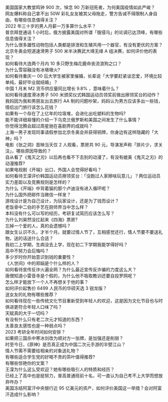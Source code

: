 美国国家大教堂鸣钟 900 次，悼念 90 万新冠死者，为何美国疫情如此严峻？  
网友爆料称自己拿不出 50W 彩礼女友被其父母拖走，警方告诫不得限制人身自由，有哪些信息值得关注？  
2022 年三十岁的男人月薪一万多算什么水平？  
普京拜登通话 1 小时后，俄方披露美国对所谓「俄侵乌」的论调已达顶峰，有哪些信息值得关注？  
为什么很多雄性动物包括人类都是排泄和生殖共用一个器官，有没有更优的方案？  
北京冬奥会短道速滑男子 500 米半决赛武大靖无缘 A 组决赛，如何评价他的表现？  
如何看待大连两个月内 10 多只野生梅花鹿命丧流浪狗之口？  
为什么雪容融没有冰墩墩火?  
如何看待重庆一 00 后大学生被家里催婚，长辈说「大学要赶紧谈恋爱，环境比较单纯，最好毕业就结婚」？  
中国 1 月末 M2 货币供应量同比增长 9.8% ，意味着什么？  
如何看待速度滑冰男子 500 米颁奖仪式韩国运动员领奖前做出擦领奖台的动作？  
我妈因为我和男朋友出去旅行 AA 制的问题吵架，妈妈认为男方应该多出一些钱，情侣出门旅行该怎么花钱？  
如果有一个存在了上亿年的垃圾堆，会进化出吃塑料的生物吗?  
能不能详细易懂的介绍一下乌克兰俄罗斯和美国之间发生了什么事情？  
你觉得沈腾会超过周星驰在喜剧界的成就吗？  
上海一男子发现同事请假参加北京冬奥会并获得铜牌，你身边有这样隐藏的「大神」吗？  
电影《张之洞》首映当天仅 2 人观看，票房共 90 元，导演发声称「排片少，求关注」，哪些原因导致的？  
自从看了《鬼灭之刃》以后再也看不下去别的动漫了，有没有媲美《鬼灭之刃》的动漫推荐?  
如果电视剧《开端》出口，外国人会觉得好看吗？  
如何看待王濛评价韩国运动员擦领奖台：「没跑过人家擦啥玩意儿」？两位运动员实力差距以及竞赛规则是怎样的？  
为什么《开端》中背着猫的那个卢迪没有进入循环呢？  
为什么国外把邮件当微信一样发？  
游戏设计是为自己设计，为玩家设计，还是为了钱而设计？  
老饭骨中二伯的手艺在厨师界当中怎么样？  
本科没有什么可以写的经历，考研复试简历应该怎么写？  
为什么刘昊然没扛起来《四海》票房?  
忘掉一个爱的人，真的会遗憾吗？  
跟女生认识不久，才半个月。就要过情人节了，互相感觉还行，情人节要不要送礼物，送的话送什么合适？  
我初二上学期，生病没去上学，现在初二下学期我能学得好吗？  
高中不努力会后悔吗？  
多少岁时你开始意识到钱的重要性？  
《人世间》中的郑娟是个什么样的人？  
如何看待宣传反诈火遍全网？为什么最近宣传反诈骗的力度这么大？  
唐僧知道小雷音寺是个假的，为什么他不吸取教训还要自投罗网呢？  
怎么样才能放下一个人不再想关于他的事？  
如何评价起售价 6499 人民币的华硕天选 3 锐龙版？  
送女友的礼物有哪些推荐？  
如何看待现在一些传统文化节目重新受到年轻人的欢迎，这是因为文化节目也与时俱进更符合年轻人口味了吗？  
天赋真的大于一切吗？  
有没有什么只有老二次元才知道的东西？  
太善良太感性也是一种弱点吗？  
2023 考研全年时间如何安排？  
如果把三国杀中寒冰剑改为顺对方一张牌，是加强还是削弱？  
时至今日，《原神》是否真正成为中国二次元手游的半壁江山？  
情人节需不需要给相亲的对象送礼物？  
有哪些适合学生党的好喝不贵的茶叶值得推荐?  
有哪些惊艳你的文案？  
王濛为什么这么受欢迎？她有哪些吸引人的特质和经历？  
已经上了高中也是挺努力，普高普通班前十名，可一直认为自己考不上大学而想放弃咋办？  
美国冻结阿富汗中央银行近 95 亿美元的资产，如何评价美国这一举措？会对阿富汗造成什么影响？  
